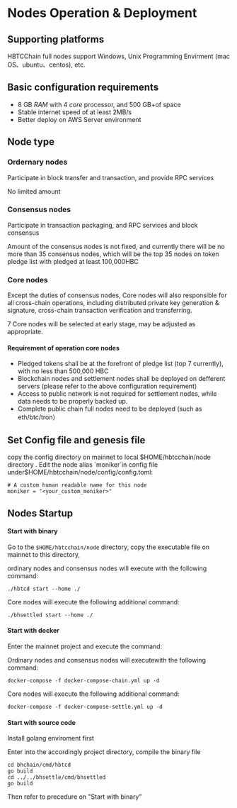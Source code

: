 # Nodes Operation & Deployment

## Supporting platforms

HBTCChain full nodes support Windows, Unix Programming Envirment  (mac OS、ubuntu、centos), etc.

## Basic configuration requirements

- 8 GB *RAM* with 4 *core* processor, and 500 GB+of space 
- Stable internet speed of at least 2MB/s
- Better deploy on AWS Server environment

## Node type

### Ordernary nodes
Participate in block transfer and transaction, and provide RPC services

No limited amount 

### Consensus nodes 
Participate in transaction packaging, and RPC services and block consensus

Amount of the consensus nodes is not fixed, and currently there will be no more than 35 consensus nodes, which will be the top 35 nodes on token pledge list with pledged at least 100,000HBC   

###  Core nodes
Except the duties of consensus nodes, Core nodes will also responsible for all cross-chain operations, including distributed private key generation & signature, cross-chain transaction verification and transferring.  

7 Core nodes will be selected at early stage, may be adjusted as appropriate. 

#### Requirement of operation core nodes 
- Pledged tokens shall be at the forefront of pledge list (top 7 currently), with no less than 500,000 HBC
- Blockchain nodes and settlement nodes shall be deployed on defferent servers (please refer to the above configuration requirement) 
- Access to public network is not required for settlement nodes, while data needs to be properly backed up.  
- Complete public chain full nodes need to be deployed  (such as eth/btc/tron）

## Set Config file and genesis file 

copy the config directory on mainnet to local $HOME/hbtcchain/node directory . Edit the node alias `moniker`in config file under$HOME/hbtcchain/node/config/config.toml:

```
# A custom human readable name for this node
moniker = "<your_custom_moniker>"
```

## Nodes Startup 

#### Start with binary

 Go to the `$HOME/hbtcchain/node` directory, copy the executable file  on mainnet to this directory, 

ordinary nodes and consensus nodes will execute with the following command:

```
./hbtcd start --home ./
```

Core nodes will execute the following additional command:

```
./bhsettled start --home ./
```
#### Start with docker

Enter the mainnet project and execute the command:

Ordinary nodes and consensus nodes will executewith the following command:

```
docker-compose -f docker-compose-chain.yml up -d
```
Core nodes will execute the following additional command:
```
docker-compose -f docker-compose-settle.yml up -d
```

#### Start with source code 

Install golang enviroment first

Enter into the accordingly project directory, compile the binary file 

```
cd bhchain/cmd/hbtcd
go build
cd ../../bhsettle/cmd/bhsettled
go build
```

Then refer to precedure on "Start with binary"

